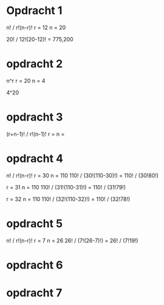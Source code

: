 # Opdracht 1
n! / r!(n-r)!
r = 12
n = 20

20! / 12!(20-12)! = 775,200

# opdracht 2
n^r
r = 20
n = 4

4^20

# opdracht 3
(r+n-1)! / r!(n-1)!
r = 
n = 

# opdracht 4
n! / r!(n-r)!
r = 30
n = 110
110! / (30!(110-30)!) = 110! / (30!80!)

r = 31
n = 110
110! / (31!(110-31)!) = 110! / (31!79!)

r = 32
n = 110
110! / (32!(110-32)!) = 110! / (32!78!)

# opdracht 5
n! / r!(n-r)!
r = 7
n = 26
26! / (7!(26-7)!) = 26! / (7!19!)

# opdracht 6


# opdracht 7